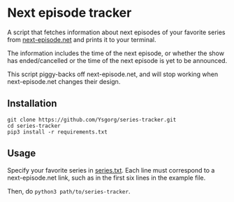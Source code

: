 # Next episode tracker

A script that fetches information about next episodes of your favorite series from [next-episode.net](https://next-episode.net) and prints it to your terminal.

The information includes the time of the next episode,
 or whether the show has ended/cancelled or the time of the next episode is yet to be announced.

 This script piggy-backs off next-episode.net, and will stop working when next-episode.net changes their design.

## Installation

```
git clone https://github.com/Ysgorg/series-tracker.git
cd series-tracker
pip3 install -r requirements.txt
```

## Usage

Specify your favorite series in [series.txt](series.txt).
Each line must correspond to a next-episode.net link, such as in the first six lines in the example file.

Then, do `python3 path/to/series-tracker`.
